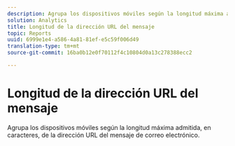 ```yaml
---
description: Agrupa los dispositivos móviles según la longitud máxima admitida, en caracteres, de la dirección URL del mensaje de correo electrónico.
solution: Analytics
title: Longitud de la dirección URL del mensaje
topic: Reports
uuid: 6999e1e4-a586-4a81-81ef-e5c59f006d49
translation-type: tm+mt
source-git-commit: 16ba0b12e0f70112f4c10804d0a13c278388ecc2

---
```



# Longitud de la dirección URL del mensaje

Agrupa los dispositivos móviles según la longitud máxima admitida, en caracteres, de la dirección URL del mensaje de correo electrónico.

